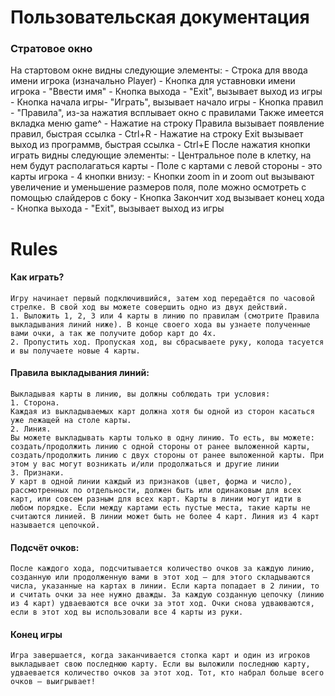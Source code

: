 
# Пользовательская документация
### Стратовое окно
На стартовом окне видны следующие элементы:
    - Строка для ввода имени игрока (изначально  Player)
    - Кнопка для уставновки имени игрока - "Ввести имя"
    - Кнопка выхода - "Exit", вызывает выход из игры
    - Кнопка начала игры- "Играть", вызывает начало игры
    - Кнопка правил - "Правила", из-за нажатия всплывает окно с правилами
Также имеется вкладка меню game^
    - Нажатие на строку Правила вызывает появление правил, быстрая ссылка - Ctrl+R
    - Нажатие на строку Exit вызывает выход из программв, быстрая ссылка - Ctrl+E
После нажатия кнопки играть видны следующие элементы:
    - Центральное поле в клетку, на нем будут располагаться карты
    - Поле с картами с левой стороны - это карты игрока
    - 4 кнопки внизу:
        - Кнопки zoom in и zoom out вызывают увеличение и уменьшение размеров поля, поле можно осмотреть с помощью слайдеров с боку
        - Кнопка Закончит ход вызывает конец хода
        - Кнопка выхода - "Exit", вызывает выход из игры
    

# Rules

#### Как играть?
    Игру начинает первый подключившийся, затем ход передаётся по часовой стрелке. В свой ход вы можете совершить одно из двух действий. 
    1. Выложить 1, 2, 3 или 4 карты в линию по правилам (смотрите Правила выкладывания линий ниже). В конце своего хода вы узнаете полученные вами очки, а так же получите добор карт до 4х. 
    2. Пропустить ход. Пропуская ход, вы сбрасываете руку, колода тасуется и вы получаете новые 4 карты. 
    
#### Правила выкладывания линий: 
    Выкладывая карты в линию, вы должны соблюдать три условия:
    1. Сторона. 
    Каждая из выкладываемых карт должна хотя бы одной из сторон касаться уже лежащей на столе карты. 
    2. Линия.
    Вы можете выкладывать карты только в одну линию. То есть, вы можете: создать/продолжить линию с одной стороны от ранее выложенной карты, создать/продолжить линию с двух стороны от ранее выложенной карты. При этом у вас могут возникать и/или продолжаться и другие линии 
    3. Признаки.
    У карт в одной линии каждый из признаков (цвет, форма и число), рассмотренных по отдельности, должен быть или одинаковым для всех карт, или совсем разным для всех карт. Карты в линии могут идти в любом порядке. Если между картами есть пустые места, такие карты не считаются линией. В линии может быть не более 4 карт. Линия из 4 карт называется цепочкой.
    
#### Подсчёт очков:
    После каждого хода, подсчитывается количество очков за каждую линию, созданную или продолженную вами в этот ход – для этого складываются числа, указанные на картах в линии. Если карта попадает в 2 линии, то и считать очки за нее нужно дважды. За каждую созданную цепочку (линию из 4 карт) удваеваются все очки за этот ход. Очки снова удваюваются, если в этот ход вы использовали все 4 карты из руки. 
    
#### Конец игры 
    Игра завершается, когда заканчивается стопка карт и один из игроков выкладывает свою последнюю карту. Если вы выложили последнюю карту, удваевается количество очков за этот ход. Тот, кто набрал больше всего очков – выигрывает!
